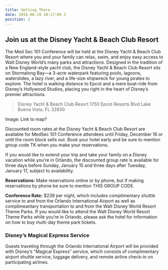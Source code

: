 ```yaml
---
title: Getting There
date: 2016-08-29 18:17:00 Z
position: 2
---
```


## Join us at the Disney Yacht & Beach Club Resort

The Med Sec 101 Conference will be held at the Disney Yacht & Beach Club Resort where you and your family can relax, swim, and enjoy easy access to Walt Disney World’s many parks and attractions. Designed in the tradition of a New England-style yacht club, the Disney Yacht & Beach Club Resort sits on Stormalong Bay—a 3-acre waterpark featuring pools, lagoons, waterslides, a lazy river, and a life-size shipwreck for young pirates to explore. The hotel is walking distance to Epcot and a mere boat-ride from Disney’s Hollywood Studios, placing you right in the heart of Disney’s premier attractions. 
 

> Disney Yacht & Beach Club Resort
1750 Epcot Resorts Blvd 
Lake Buena Vista, FL 32830

Image: Link to map?

Discounted room rates at the Disney Yacht & Beach Club Resort are available for MedSec 101 Conference attendees until Friday, December 16 or until the room block sells out. Book your hotel early and be sure to mention group code TK when you make your reservations. 

If you would like to extend your trip and take your family on a Disney vacation while you’re in Orlando, the discounted group rate is available for three days before Sunday, January 15 and three days after Tuesday, January 17, subject to availability.

**Reservations:** Make reservations online or by phone, but if making reservations by phone be sure to mention THIS GROUP CODE.

**Conference Rate:** $239 per night, which includes complimentary shuttle service to and from the Orlando International Airport as well as complimeantary transportation to and from the Walt Disney World Resort Theme Parks. If you would like to attend the Walt Disney World Resort Theme Parks while you’re in Orlando, please ask the hotel for information on how to buy multi-day theme park tickets.
 
### Disney’s Magical Express Service
Guests traveling through the Orlando International Airport will be provided with Disney’s “Magical Express” service, which consists of complimentary airport shuttle service, luggage delivery, and remote airline check-in on participating airlines.